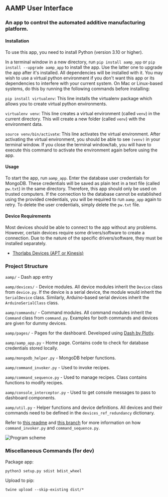 ## AAMP User Interface

### An app to control the automated additive manufacturing platform.

#### Installation

To use this app, you need to install Python (version 3.10 or higher).

In a terminal window in a new directory, run `pip install aamp_app` or `pip install --upgrade aamp_app` to install the app. Use the latter one to upgrade the app after it's installed. All dependencies will be installed with it. You may wish to use a virtual python environment if you don't want this app or its dependencies to interfere with your current system. On Mac or Linux-based systems, do this by running the following commands before installing:

`pip install virtualenv`: This line installs the virtualenv package which allows you to create virtual python environments.

`virtualenv venv`: This line creates a virtual environment (called `venv`) in the current directory. This will create a new folder (called `venv`) with the environment data.

`source venv/bin/activate`: This line activates the virtual environment. After activating the virtual environment, you should be able to see `(venv)` in your terminal window. If you close the terminal window/tab, you will have to execute this command to activate the environment again before using the app.

#### Usage

To start the app, run `aamp_app`. Enter the database user credentials for MongoDB. These credentials will be saved as plain text in a text file (called `pw.txt`) in the same directory. Therefore, this app should only be used on trusted computers. If the connection to the database cannot be established using the provided credentials, you will be required to run `aamp_app` again to retry. To delete the user credentials, simply delete the `pw.txt` file.

#### Device Requirements

Most devices should be able to connect to the app without any problems. However, certain devices require some drivers/software to create a connection. Due to the nature of the specific drivers/software, they must be installed separately.

-   [Thorlabs Devices (APT or Kinesis)](https://www.thorlabs.com/software_pages/viewsoftwarepage.cfm?code=Motion_Control)

### Project Structure

`aamp/` - Dash app entry

`aamp/devices/` - Device modules. All device modules inherit the `Device` class from `device.py`. If the device is a serial device, the module would inherit the `SerialDevice` class. Similarly, Arduino-based serial devices inherit the `ArduinoSerialClass` class.

`aamp/commands/` - Command modules. All command modules inherit the `Command` class from `command.py`. Examples for both commands and devices are given for dummy devices.

`aamp/pages/` - Pages for the dashboard. Developed using [Dash by Plotly](https://dash.plotly.com/).

`aamp/aamp_app.py` - Home page. Contains code to check for database credentials stored locally.

`aamp/mongodb_helper.py` - MongoDB helper functions.

`aamp/command_invoker.py` - Used to invoke recipes.

`aamp/command_sequence.py` - Used to manage recipes. Class contains functions to modify recipes.

`aamp/console_interceptor.py` - Used to get console messages to pass to dashboard components.

`aamp/util.py` - Helper functions and device definitions. All devices and their commands need to be defined in the `devices_ref_redundancy` dictionary.

Refer to [this readme](https://github.com/changhwang/Lab_Automation/blob/master/README.md) and [this branch](https://github.com/changhwang/Lab_Automation/tree/lts150) for more information on how `command_invoker.py` and `command_sequence.py`.

![Program scheme](docs/Scheme.png)

### Miscellaneous Commands (for dev)

Package app:

`python3 setup.py sdist bdist_wheel`

Upload to pip:

`twine upload --skip-existing dist/*`
